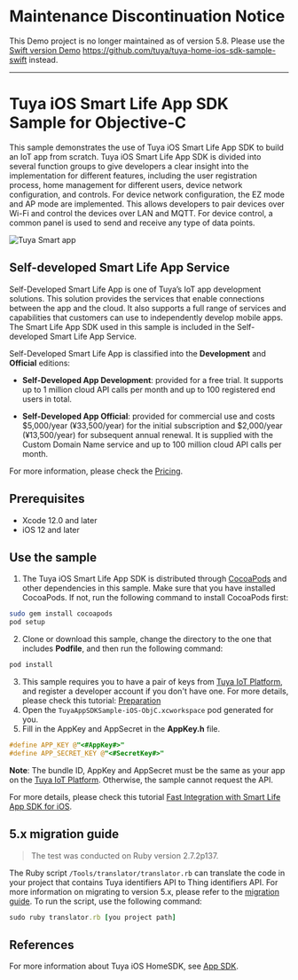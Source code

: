 # Maintenance Discontinuation Notice

This Demo project is no longer maintained as of version 5.8. Please use the [Swift version Demo]((https://github.com/tuya/tuya-home-ios-sdk-sample-swift)
) https://github.com/tuya/tuya-home-ios-sdk-sample-swift instead.


---

# Tuya iOS Smart Life App SDK Sample for Objective-C

This sample demonstrates the use of Tuya iOS Smart Life App SDK to build an IoT app from scratch. Tuya iOS Smart Life App SDK is divided into several function groups to give developers a clear insight into the implementation for different features, including the user registration process, home management for different users, device network configuration, and controls. For device network configuration, the EZ mode and AP mode are implemented. This allows developers to pair devices over Wi-Fi and control the devices over LAN and MQTT. For device control, a common panel is used to send and receive any type of data points.

![Tuya Smart app](https://github.com/tuya/tuya-home-ios-sdk-sample-objc/raw/main/screenshot.png)

## Self-developed Smart Life App Service
Self-Developed Smart Life App is one of Tuya’s IoT app development solutions. This solution provides the services that enable connections between the app and the cloud. It also supports a full range of services and capabilities that customers can use to independently develop mobile apps. The Smart Life App SDK used in this sample is included in the Self-developed Smart Life App Service.

Self-Developed Smart Life App is classified into the **Development** and **Official** editions:

- **Self-Developed App Development**: provided for a free trial. It supports up to 1 million cloud API calls per month and up to 100 registered end users in total.

- **Self-Developed App Official**: provided for commercial use and costs $5,000/year (¥33,500/year) for the initial subscription and $2,000/year (¥13,500/year) for subsequent annual renewal. It is supplied with the Custom Domain Name service and up to 100 million cloud API calls per month.

For more information, please check the [Pricing](https://developer.tuya.com/en/docs/app-development/app-sdk-price?id=Kbu0tcr2cbx3o).

## Prerequisites

- Xcode 12.0 and later
- iOS 12 and later

## Use the sample

1. The Tuya iOS Smart Life App SDK is distributed through [CocoaPods](http://cocoapods.org/) and other dependencies in this sample. Make sure that you have installed CocoaPods. If not, run the following command to install CocoaPods first:

```bash
sudo gem install cocoapods
pod setup
```

2. Clone or download this sample, change the directory to the one that includes **Podfile**, and then run the following command:

```bash
pod install
```

3. This sample requires you to have a pair of keys from [Tuya IoT Platform](https://developer.tuya.com/), and register a developer account if you don't have one. For more details, please check this tutorial: [Preparation](https://developer.tuya.com/en/docs/app-development/preparation?id=Ka69nt983bhh5)
4. Open the `TuyaAppSDKSample-iOS-ObjC.xcworkspace` pod generated for you.
5. Fill in the AppKey and AppSecret in the **AppKey.h** file.

```objective-c
#define APP_KEY @"<#AppKey#>"
#define APP_SECRET_KEY @"<#SecretKey#>"
```
**Note**: The bundle ID, AppKey and AppSecret must be the same as your app on the [Tuya IoT Platform](https://iot.tuya.com). Otherwise, the sample cannot request the API.

For more details, please check this tutorial [Fast Integration with Smart Life App SDK for iOS](https://developer.tuya.com/en/docs/app-development/integrate-sdk?id=Ka5d52ewngdoi).

## 5.x migration guide

> The test was conducted on Ruby version 2.7.2p137.

The Ruby script `/Tools/translator/translator.rb` can translate the code in your project that contains Tuya identifiers API to Thing identifiers API. For more information on migrating to version 5.x, please refer to the [migration guide](https://developer.tuya.com/en/docs/app-development/migration_guide?id=Kci3zqm3wlcut). To run the script, use the following command:

```ruby
sudo ruby translator.rb [you project path]
```

## References
For more information about Tuya iOS HomeSDK, see [App SDK](https://developer.tuya.com/en/docs/app-development).
